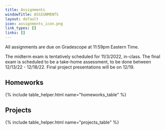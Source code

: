 ```yaml
---
title: Assignments
windowTitle: ASSIGNMENTS
layout: default
icon: assignments_icon.png
link_types: []
links: []
---
```


<!-- # {{ page.title }} -->

All assignments are due on Gradescope at 11:59pm Eastern Time. 

The midterm exam is tentatively scheduled for 11/3/2022, in-class. The final exam is scheduled to be a take-home assessment, to be done between 12/13/22 - 12/18/22. Final project presentations will be on 12/19.

## Homeworks ##

{% include table_helper.html name="homeworks_table" %}

## Projects ##

{% include table_helper.html name="projects_table" %}